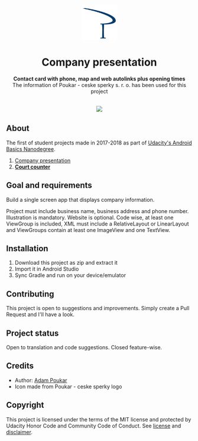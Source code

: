 <div align="center"><img src="app/src/main/res/mipmap-xhdpi/ic_launcher.png"></div>
<h1 align="center">Company presentation</h1>
<p align="center"><strong>Contact card with phone, map and web autolinks plus opening times</strong>
<br>The information of Poukar - ceske sperky s. r. o. has been used for this project</p>
<br/>
<div align="center"><img src="https://media.giphy.com/media/2xDyXquO28RKiXSRRN/giphy.gif"></img></div>
<h2>About</h2>
The first of student projects made in 2017-2018 as part of <a href="https://eu.udacity.com/course/android-basics-nanodegree-by-google--nd803" target="_blank">Udacity's Android Basics Nanodegree</a>.

1. <a href="https://github.com/APoukar/Company_presentation">Company presentation</a>
2. <a href="https://github.com/APoukar/Bulls-court-counter" target="_blank"><strong>Court counter</strong></a>

<h2>Goal and requirements</h2>

Build a single screen app that displays company information. 

Project must include business name, business address and phone number. Illustration is mandatory. Website is optional. Code wise, at least one ViewGroup is included, XML must include a RelativeLayout or LinearLayout and ViewGroups contain at least one ImageView and one TextView.

<h2>Installation</h2>

1. Download this project as zip and extract it
2. Import it in Android Studio
3. Sync Gradle and run on your device/emulator

<h2>Contributing</h2>

This project is open to suggestions and improvements. Simply create a Pull Request and I'll have a look.

<h2>Project status</h2>
Open to translation and code suggestions. Closed feature-wise.

<h2>Credits</h2>

- Author: <a href="https://github.com/APoukar" target="_blank">Adam Poukar</a>
- Icon made from Poukar - ceske sperky logo

<h2>Copyright</h2>
This project is licensed under the terms of the MIT license and protected by Udacity Honor Code and Community Code of Conduct. See <a href="LICENSE.md">license</a> and <a href="LICENSE.DISCLAIMER.md">disclaimer</a>.
